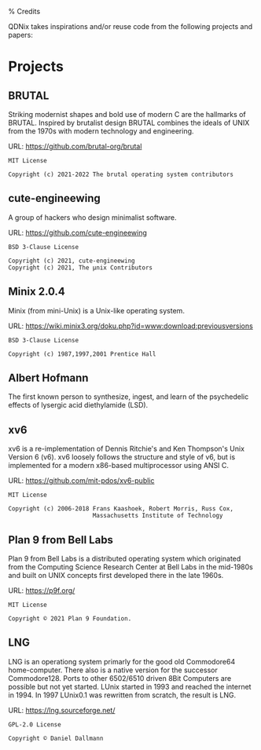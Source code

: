 % Credits

QDNix takes inspirations and/or reuse code from the following projects and papers:

# Projects

## **BRUTAL**

Striking modernist shapes and bold use of modern C are the hallmarks of BRUTAL. Inspired by brutalist design BRUTAL combines the ideals of UNIX from the 1970s with modern technology and engineering. 

URL: <https://github.com/brutal-org/brutal>

```
MIT License

Copyright (c) 2021-2022 The brutal operating system contributors
```

## **cute-engineewing**

A group of hackers who design minimalist software.

URL: <https://github.com/cute-engineewing>

```
BSD 3-Clause License

Copyright (c) 2021, cute-engineewing
Copyright (c) 2021, The µnix Contributors
```

## **Minix 2.0.4**

Minix (from mini-Unix) is a Unix-like operating system.

URL: <https://wiki.minix3.org/doku.php?id=www:download:previousversions>

```
BSD 3-Clause License

Copyright (c) 1987,1997,2001 Prentice Hall
```

## **Albert Hofmann**

The first known person to synthesize, ingest, and learn of the psychedelic effects of lysergic acid diethylamide (LSD).

## **xv6**

xv6 is a re-implementation of Dennis Ritchie's and Ken Thompson's Unix
Version 6 (v6).  xv6 loosely follows the structure and style of v6,
but is implemented for a modern x86-based multiprocessor using ANSI C.

URL: <https://github.com/mit-pdos/xv6-public>

```
MIT License

Copyright (c) 2006-2018 Frans Kaashoek, Robert Morris, Russ Cox,
                        Massachusetts Institute of Technology
```

## **Plan 9 from Bell Labs**

Plan 9 from Bell Labs is a distributed operating system which originated from the Computing Science Research Center at Bell Labs in the mid-1980s and built on UNIX concepts first developed there in the late 1960s.

URL: <https://p9f.org/>

```
MIT License

Copyright © 2021 Plan 9 Foundation.
```

## **LNG**

LNG is an operationg system primarly for the good old Commodore64 home-computer. There also is a native version for the successor Commodore128. Ports to other 6502/6510 driven 8Bit Computers are possible but not yet started. LUnix started in 1993 and reached the internet in 1994. In 1997 LUnix0.1 was rewritten from scratch, the result is LNG. 

URL: <https://lng.sourceforge.net/>

```
GPL-2.0 License

Copyright © Daniel Dallmann
```

